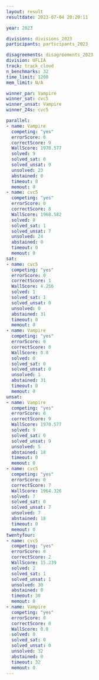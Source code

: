 ```yaml
---
layout: result
resultdate: 2023-07-04 20:20:11

year: 2023

divisions: divisions_2023
participants: participants_2023

disagreements: disagreements_2023
division: UFLIA
track: track_cloud
n_benchmarks: 32
time_limit: 1200
mem_limit: N/A

winner_par: Vampire
winner_sat: cvc5
winner_unsat: Vampire
winner_24s: cvc5

parallel:
- name: Vampire
  competing: "yes"
  errorScore: 0
  correctScore: 9
  WallScore: 1970.577
  solved: 9
  solved_sat: 0
  solved_unsat: 9
  unsolved: 23
  abstained: 0
  timeout: 0
  memout: 0
- name: cvc5
  competing: "yes"
  errorScore: 0
  correctScore: 8
  WallScore: 1968.582
  solved: 8
  solved_sat: 1
  solved_unsat: 7
  unsolved: 24
  abstained: 0
  timeout: 0
  memout: 0
sat:
- name: cvc5
  competing: "yes"
  errorScore: 0
  correctScore: 1
  WallScore: 4.256
  solved: 1
  solved_sat: 1
  solved_unsat: 0
  unsolved: 0
  abstained: 31
  timeout: 0
  memout: 0
- name: Vampire
  competing: "yes"
  errorScore: 0
  correctScore: 0
  WallScore: 0.0
  solved: 0
  solved_sat: 0
  solved_unsat: 0
  unsolved: 1
  abstained: 31
  timeout: 0
  memout: 0
unsat:
- name: Vampire
  competing: "yes"
  errorScore: 0
  correctScore: 9
  WallScore: 1970.577
  solved: 9
  solved_sat: 0
  solved_unsat: 9
  unsolved: 5
  abstained: 18
  timeout: 0
  memout: 0
- name: cvc5
  competing: "yes"
  errorScore: 0
  correctScore: 7
  WallScore: 1964.326
  solved: 7
  solved_sat: 0
  solved_unsat: 7
  unsolved: 7
  abstained: 18
  timeout: 0
  memout: 0
twentyfour:
- name: cvc5
  competing: "yes"
  errorScore: 0
  correctScore: 2
  WallScore: 15.239
  solved: 2
  solved_sat: 1
  solved_unsat: 1
  unsolved: 30
  abstained: 0
  timeout: 30
  memout: 0
- name: Vampire
  competing: "yes"
  errorScore: 0
  correctScore: 0
  WallScore: 0.0
  solved: 0
  solved_sat: 0
  solved_unsat: 0
  unsolved: 32
  abstained: 0
  timeout: 32
  memout: 0
---
```

